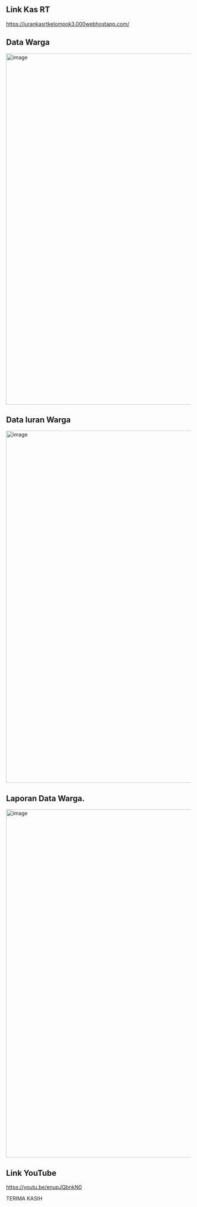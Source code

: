 ## Link Kas RT

https://iurankasrtkelompok3.000webhostapp.com/


## Data Warga

<img width="955" alt="image" src="https://github.com/Hafidza1/Project-UAS-Kas-RT-master/assets/115520666/37ecc39d-1030-4759-a8c2-48a6ed9c86bc">

## Data Iuran Warga

<img width="958" alt="image" src="https://github.com/Hafidza1/Project-UAS-Kas-RT-master/assets/115520666/5d6f8b7d-edad-47be-b0be-b3d6b2688f4a">

## Laporan Data Warga.

<img width="947" alt="image" src="https://github.com/Hafidza1/Project-UAS-Kas-RT-master/assets/115520666/b2aa752a-a35a-4150-ae7a-33994cf2f488">

## Link YouTube

https://youtu.be/enupJQbnkN0


TERIMA KASIH
